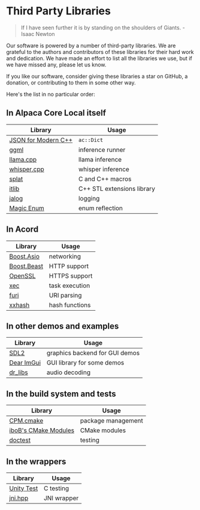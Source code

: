 # Third Party Libraries

> If I have seen further it is by standing on the shoulders of Giants. - Isaac Newton

Our software is powered by a number of third-party libraries. We are grateful to the authors and contributors of these libraries for their hard work and dedication. We have made an effort to list all the libraries we use, but if we have missed any, please let us know.

If you like our software, consider giving these libraries a star on GitHub, a donation, or contributing to them in some other way.

Here's the list in no particular order:

## In Alpaca Core Local itself

| Library | Usage |
| --- | --- |
| [JSON for Modern C++](https://github.com/nlohmann/json) | `ac::Dict` |
| [ggml](https://github.com/ggerganov/ggml) | inference runner |
| [llama.cpp](https://github.com/ggerganov/llama.cpp) | llama inference |
| [whisper.cpp](https://github.com/ggerganov/wisper.cpp) | whisper inference |
| [splat](https://github.com/iboB/splat) | C and C++ macros |
| [itlib](https://github.com/iboB/itlib) | C++ STL extensions library |
| [jalog](https://github.com/iboB/jalog) | logging |
| [Magic Enum](https://github.com/Neargye/magic_enum) | enum reflection |

## In Acord

| Library | Usage |
| --- | --- |
| [Boost.Asio](https://github.com/boostorg/asio) | networking |
| [Boost.Beast](https://github.com/boostorg/beast) | HTTP support |
| [OpenSSL](https://github.com/openssl/openssl) | HTTPS support |
| [xec](https://github.com/iboB/jalog) | task execution |
| [furi](https://github.com/iboB/furi) | URI parsing |
| [xxhash](https://github.com/Cyan4973/xxHash) | hash functions |

## In other demos and examples

| Library | Usage |
| --- | --- |
| [SDL2](https://github.com/libsdl-org/SDL) | graphics backend for GUI demos |
| [Dear ImGui](https://github.com/ocornut/imgui) | GUI library for some demos |
| [dr_libs](https://github.com/mackron/dr_libs) | audio decoding |

## In the build system and tests

| Library | Usage |
| --- | --- |
| [CPM.cmake](https://github.com/TheLartians/CPM.cmake) | package management |
| [iboB's CMake Modules](https://github.com/iboB/splat) | CMake modules |
| [doctest](https://github.com/onqtam/doctest) | testing |

## In the wrappers

| Library | Usage |
| --- | --- |
| [Unity Test](https://github.com/ThrowTheSwitch/Unity) | C testing |
| [jni.hpp](https://github.com/mapbox/jni.hpp) | JNI wrapper |

